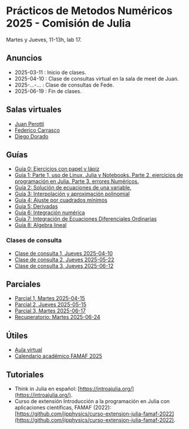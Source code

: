 # Prácticos de Metodos Numéricos 2025 - Comisión de Julia

Martes y Jueves, 11-13h, lab 17.

## Anuncios

* 2025-03-11 : Inicio de clases.
* 2025-04-10 : Clase de consultas virtual en la sala de meet de Juan.
* 2025-...-... : Clase de consultas de Fede.
* 2025-06-19 : Fin de clases.

## Salas virtuales

* [Juan Perotti](https://meet.google.com/tjp-uypo-zbi)
* [Federico Carrasco](https://meet.google.com/pjf-siej-gta)
* [Diego Dorado](https://meet.google.com/dhh-coip-qyn)

## Guías

* [Guía 0: Ejercicios con papel y lápiz](https://github.com/jipphysics/metodos-numericos-2025/blob/main/guias/guia0_2025.pdf)
* [Guía 1: Parte 1, uso de Linux, Julia y Notebooks. Parte 2, ejercicios de programación en Julia. Parte 3, errores Numéricos.](https://github.com/jipphysics/metodos-numericos-2025/blob/main/guias/guia-1-2025.ipynb)
* [Guía 2: Solución de ecuaciones de una variable.](https://github.com/jipphysics/metodos-numericos-2025/blob/main/guias/guia-2-2025.ipynb)
* [Guía 3: Interpolación y aproximación polinomial](https://github.com/jipphysics/metodos-numericos-2025/blob/main/guias/guia-3-2025.ipynb)
* [Guía 4: Ajuste por cuadrados mínimos](https://github.com/jipphysics/metodos-numericos-2025/blob/main/guias/guia-4-2025.ipynb)
* [Guía 5: Derivadas](https://github.com/jipphysics/metodos-numericos-2025/blob/main/guias/guia-5-2025.ipynb)
* [Guía 6: Integración numérica](https://github.com/jipphysics/metodos-numericos-2025/blob/main/guias/guia-6-2025.ipynb)
* [Guía 7: Integración de Ecuaciones Diferenciales Ordinarias](https://github.com/jipphysics/metodos-numericos-2025/blob/main/guias/guia-7-2025.ipynb)
* [Guía 8: Algebra lineal](https://github.com/jipphysics/metodos-numericos-2025/blob/main/guias/guia-8-2025.ipynb)

### Clases de consulta

* [Clase de consulta 1, Jueves 2025-04-10](https://drive.google.com/file/d/1itRTWJ9jQYsal_TvJAQcgQf0KXS6Acbc/view?usp=drive_link)
* [Clase de consulta 2, Jueves 2025-05-22](TODO)
* [Clase de consulta 3, Jueves 2025-06-12](https://drive.google.com/file/d/1ZmMitX4rRugx4ObmTWg-UGIXvAnFcsZN/view?usp=drive_link)

## Parciales

* [Parcial 1, Martes 2025-04-15](TODO)
* [Parcial 2, Jueves 2025-05-15](TODO)
* [Parcial 3, Martes 2025-06-17](https://github.com/jipphysics/metodos-numericos-2025/blob/main/parcial-3-2025.ipynb)
* [Recuperatorio: Martes 2025-06-24](TODO)

## Útiles

* [Aula virtual](https://famaf.aulavirtual.unc.edu.ar/course/view.php?id=482)
* [Calendario académico FAMAF 2025](https://www.famaf.unc.edu.ar/documents/5131/RHCD-2024-507-E-UNC-DEC_FAMAF_-_Anexo_Calendario_Academico_2025.pdf)

## Tutoriales

* Think in Julia en español: [https://introajulia.org/](https://introajulia.org/).
* Curso de extensión Introducción a la programación en Julia con aplicaciones científicas, FAMAF (2022): [https://github.com/jipphysics/curso-extension-julia-famaf-2022](https://github.com/jipphysics/curso-extension-julia-famaf-2022).
